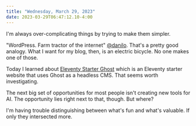 ```yaml
---
title: "Wednesday, March 29, 2023"
date: 2023-03-29T06:47:12.10-4:00
---
```


I'm always over-complicating things by trying to make them simpler.

"WordPress. Farm tractor of the internet" [@danilo](https://hachyderm.io/@danilo/110104318183642855). That's a pretty good analogy. What I want for my blog, then, is an electric bicycle. No one makes one of those.

Today I learned about [Eleventy Starter Ghost](https://github.com/TryGhost/eleventy-starter-ghost) which is an Eleventy starter website that uses Ghost as a headless CMS. That seems worth investigating.

The next big set of opportunities for most people isn't creating new tools for AI. The opportunity lies right next to that, though. But where? 

I'm having trouble distinguishing between what's fun and what's valuable. If only they intersected more.
